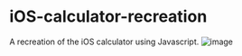 # iOS-calculator-recreation
A recreation of the iOS calculator using Javascript.
![image](https://user-images.githubusercontent.com/111263856/206071492-554f5c8c-0587-46f6-bd26-643bdbab8567.png)
